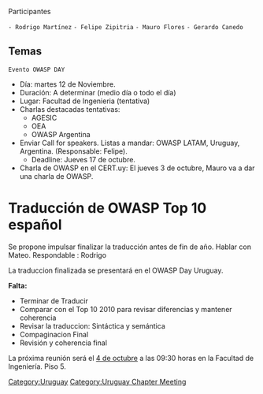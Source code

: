Participantes

`- Rodrigo Martínez`
`- Felipe Zipitria`
`- Mauro Flores`
`- Gerardo Canedo`

## Temas

`Evento OWASP DAY `

  - Día: martes 12 de Noviembre.
  - Duración: A determinar (medio día o todo el día)
  - Lugar: Facultad de Ingenieria (tentativa)
  - Charlas destacadas tentativas:
      - AGESIC
      - OEA
      - OWASP Argentina
  - Enviar Call for speakers. Listas a mandar: OWASP LATAM, Uruguay,
    Argentina. (Responsable: Felipe).
      - Deadline: Jueves 17 de octubre.
  - Charla de OWASP en el CERT.uy: El jueves 3 de octubre, Mauro va a
    dar una charla de OWASP.

# Traducción de OWASP Top 10 español

Se propone impulsar finalizar la traducción antes de fin de año. Hablar
con Mateo. Respondable : Rodrigo

La traduccion finalizada se presentará en el OWASP Day Uruguay.

**Falta:**

  - Terminar de Traducir
  - Comparar con el Top 10 2010 para revisar diferencias y mantener
    coherencia
  - Revisar la traduccion: Sintáctica y semántica
  - Compaginacion Final
  - Revisión y coherencia final

La próxima reunión será el [4 de
octubre](Uruguay-Minuta-4-oct-2013 "wikilink") a las 09:30 horas en la
Facultad de Ingeniería. Piso 5.

[Category:Uruguay](Category:Uruguay "wikilink") [Category:Uruguay
Chapter Meeting](Category:Uruguay_Chapter_Meeting "wikilink")